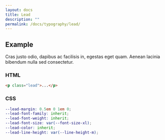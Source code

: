 ```yaml
---
layout: docs
title: Lead
description: ""
permalink: /docs/typography/lead/
---
```


## Example

<p class="lead">Cras justo odio, dapibus ac facilisis in, egestas eget quam. Aenean lacinia bibendum nulla sed consectetur.</p>

### HTML

```html
<p class="lead">...</p>
```

### CSS

```scss
--lead-margin: 0.5em 0 1em 0;
--lead-font-family: inherit;
--lead-font-weight: inherit;
--lead-font-size: var(--font-size-xl);
--lead-color: inherit;
--lead-line-height: var(--line-height-m);
```
